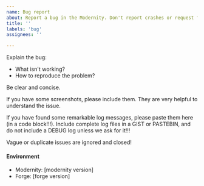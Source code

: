 ```yaml
---
name: Bug report
about: Report a bug in the Modernity. Don't report crashes or request features using this template!
title: ''
labels: 'bug'
assignees: ''

---
```


Explain the bug:
- What isn't working?
- How to reproduce the problem?

Be clear and concise.

If you have some screenshots, please include them. They are very helpful to understand the issue.

If you have found some remarkable log messages, please paste them here (in a code block!!!). Include complete log files in a GIST or PASTEBIN, and do not include a DEBUG log unless we ask for it!!!

Vague or duplicate issues are ignored and closed!

#### Environment
- Modernity: [modernity version]
- Forge: [forge version]
